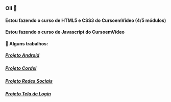 ### Oii 👋

#### Estou fazendo o curso de HTML5 e CSS3 do CursoemVídeo (4/5 módulos)
#### Estou fazendo o curso de Javascript do CursoemVídeo

#### 🔭 Alguns trabalhos:
##### [Projeto Android](https://wallisonvsdias.github.io/projeto-android/)
##### [Projeto Cordel](https://wallisonvsdias.github.io/projeto-cordel/)
##### [Projeto Redes Sociais](https://wallisonvsdias.github.io/projeto-social/)
##### [Projeto Tela de Login](https://wallisonvsdias.github.io/projeto-login/)

<!--
**wallisonvsdias/wallisonvsdias** is a ✨ _special_ ✨ repository because its `README.md` (this file) appears on your GitHub profile.

Here are some ideas to get you started:

- 🔭 I’m currently working on ...
- 🌱 I’m currently learning ...
- 👯 I’m looking to collaborate on ...
- 🤔 I’m looking for help with ...
- 💬 Ask me about ...
- 📫 How to reach me: ...
- 😄 Pronouns: ...
- ⚡ Fun fact: ...
-->
